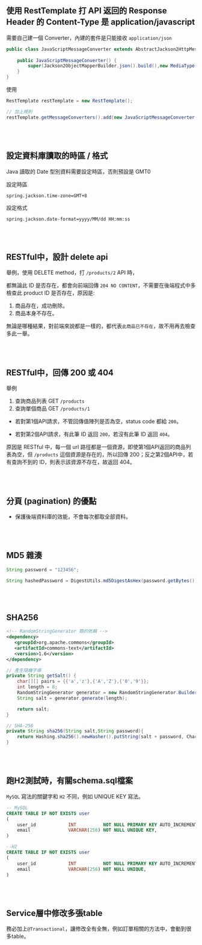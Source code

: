 ## 使用 RestTemplate 打 API 返回的 Response Header 的 Content-Type 是 application/javascript


需要自己建一個 Converter，內建的套件是只能接收 `application/json`
```java
public class JavaScriptMessageConverter extends AbstractJackson2HttpMessageConverter {
    
    public JavaScriptMessageConverter() {
        super(Jackson2ObjectMapperBuilder.json().build(),new MediaType("application","javascript"));
    }
}
```
使用
```java
RestTemplate restTemplate = new RestTemplate();

// 加上規則
restTemplate.getMessageConverters().add(new JavaScriptMessageConverter());
```


<br/>

<br/>

## 設定資料庫讀取的時區 / 格式
Java 讀取的 Date 型別資料需要設定時區，否則預設是 GMT0

設定時區
```properties
spring.jackson.time-zone=GMT+8
```
設定格式
```properties
spring.jackson.date-format=yyyy/MM/dd HH:mm:ss
```

<br/>

<br/>

## RESTful中，設計 delete api

舉例，使用 DELETE method，打 `/products/2` API 時，

都無論此 ID 是否存在，都會向前端回傳 `204 NO CONTENT`，不需要在後端程式中多檢查此 product ID 是否存在，原因是: 

1. 商品存在，成功刪除。
2. 商品本身不存在。

無論是哪種結果，對前端來說都是一樣的，都代表`此商品已不存在`，故不用再去檢查多此一舉。


<br/>

<br/>

## RESTful中，回傳 200 或 404
舉例
1. 查詢商品列表 GET `/products`
2. 查詢單個商品 GET `/products/1`

* 若對第1個API請求，不管回傳值陣列是否為空，status code 都給 `200`。

* 若對第2個API請求，有此筆 ID 返回 `200`，若沒有此筆 ID 返回 `404`。

原因是 RESTful 中，每一個 url 路徑都是一個資源，即使第1個API返回的商品列表為空，但 `/products` 這個資源是存在的，所以回傳 200；反之第2個API中，若有查詢不到的 ID，則表示該資源不存在，故返回 404。

<br/>

<br/>

## 分頁 (pagination) 的優點
*  保護後端資料庫的效能，不會每次都取全部資料。

<br/>

<br/>

## MD5 雜湊
```java
String password = "123456";

String hashedPassword = DigestUtils.md5DigestAsHex(password.getBytes());
```

<br/>

<br/>

## SHA256
```xml
<!-- RandomStringGenerator 類的依賴 -->
<dependency>
   <groupId>org.apache.commons</groupId>
   <artifactId>commons-text</artifactId>
   <version>1.6</version>
</dependency>
```
```java
// 產生隨機字串
private String getSalt() {
    char[][] pairs = {{'a','z'},{'A','Z'},{'0','9'}};
    int length = 8;
    RandomStringGenerator generator = new RandomStringGenerator.Builder().withinRange(pairs).build();
    String salt = generator.generate(length);

    return salt;
}

// SHA-256
private String sha256(String salt,String password){
    return Hashing.sha256().newHasher().putString(salt + password, Charsets.UTF_8).hash().toString();
}
```

<br/>

<br/>


## 跑H2測試時，有關schema.sql檔案
`MySQL` 寫法的關鍵字和 `H2` 不同，例如 UNIQUE KEY 寫法。
```sql
-- MySQL
CREATE TABLE IF NOT EXISTS user
(
    user_id            INT          NOT NULL PRIMARY KEY AUTO_INCREMENT,
    email              VARCHAR(256) NOT NULL UNIQUE KEY,
)
```

```sql
--H2
CREATE TABLE IF NOT EXISTS user
(
    user_id            INT          NOT NULL PRIMARY KEY AUTO_INCREMENT,
    email              VARCHAR(256) NOT NULL UNIQUE,
)
```

<br/>

<br/>

## Service層中修改多張table
務必加上`@Transactional`，讓修改全有全無，例如訂單相關的方法中，會動到很多table。